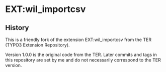 # EXT:wil_importcsv

## History

This is a friendly fork of the extension EXT:wil_importcsv from the TER (TYPO3 Extension Repository).

Version 1.0.0 is the original code from the TER. Later commits and tags in this repository are set by me and do not necessarily correspond to the TER version.


 
